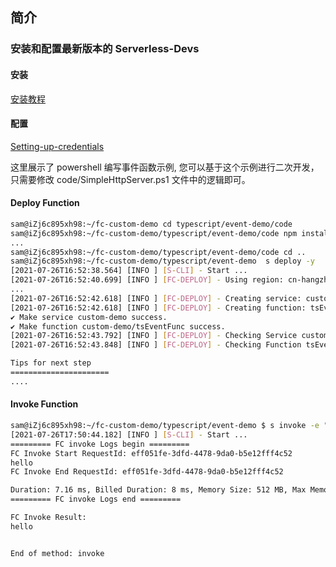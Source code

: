 ## 简介

### 安装和配置最新版本的 Serverless-Devs

#### 安装

[安装教程](https://github.com/devsapp/fc/blob/main/docs/Getting-started/Install-tutorial.md)

#### 配置

[Setting-up-credentials](https://github.com/devsapp/fc/blob/main/docs/Getting-started/Setting-up-credentials.md)

这里展示了 powershell 编写事件函数示例, 您可以基于这个示例进行二次开发，只需要修改 code/SimpleHttpServer.ps1 文件中的逻辑即可。

#### Deploy Function

```bash
sam@iZj6c895xh98:~/fc-custom-demo cd typescript/event-demo/code
sam@iZj6c895xh98:~/fc-custom-demo/typescript/event-demo/code npm install
...
sam@iZj6c895xh98:~/fc-custom-demo/typescript/event-demo/code cd ..
sam@iZj6c895xh98:~/fc-custom-demo/typescript/event-demo  s deploy -y
[2021-07-26T16:52:38.564] [INFO ] [S-CLI] - Start ...
[2021-07-26T16:52:40.699] [INFO ] [FC-DEPLOY] - Using region: cn-hangzhou
...
[2021-07-26T16:52:42.618] [INFO ] [FC-DEPLOY] - Creating service: custom-demo
[2021-07-26T16:52:42.618] [INFO ] [FC-DEPLOY] - Creating function: tsEventFunc
✔ Make service custom-demo success.
✔ Make function custom-demo/tsEventFunc success.
[2021-07-26T16:52:43.792] [INFO ] [FC-DEPLOY] - Checking Service custom-demo exists
[2021-07-26T16:52:43.848] [INFO ] [FC-DEPLOY] - Checking Function tsEventFunc exists

Tips for next step
======================
....
```

#### Invoke Function

```bash
sam@iZj6c895xh98:~/fc-custom-demo/typescript/event-demo $ s invoke -e "hello"
[2021-07-26T17:50:44.182] [INFO ] [S-CLI] - Start ...
========= FC invoke Logs begin =========
FC Invoke Start RequestId: eff051fe-3dfd-4478-9da0-b5e12fff4c52
hello
FC Invoke End RequestId: eff051fe-3dfd-4478-9da0-b5e12fff4c52

Duration: 7.16 ms, Billed Duration: 8 ms, Memory Size: 512 MB, Max Memory Used: 140.65 MB
========= FC invoke Logs end =========

FC Invoke Result:
hello


End of method: invoke
```
